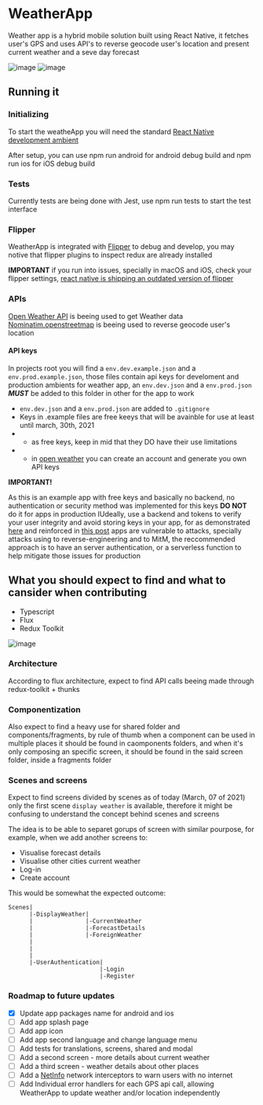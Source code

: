 # WeatherApp

Weather app is a hybrid mobile solution built using React Native, it fetches user's GPS and uses API's to reverse geocode user's location and present current weather and a seve day forecast

![image](https://user-images.githubusercontent.com/50939810/110226676-1117c580-7ed0-11eb-8beb-14d97b233693.png) ![image](https://user-images.githubusercontent.com/50939810/110231597-6e733d00-7ef7-11eb-851e-a2bb83b1245d.png)

## Running it

### Initializing

To start the weatheApp you will need the standard [React Native development ambient](https://reactnative.dev/docs/environment-setup "React Native Getting Started")

After setup, you can use npm run android for android debug build and npm run ios for iOS debug build

### Tests

Currently tests are being done with Jest, use npm run  tests to start the test interface

### Flipper

WeatherApp is integrated with [Flipper](https://fbflipper.com/ "Flipper Website") to debug and develop, you may notive that flipper plugins to inspect redux are already installed

**IMPORTANT** if you run into issues, specially in macOS and iOS, check your flipper settings, [react native is shipping an outdated version of flipper](https://fbflipper.com/docs/getting-started/react-native/ "React native and flipper version")

### APIs

[Open Weather API](https://openweathermap.org/api "Open weather home") is beeing used to get Weather data
[Nominatim.openstreetmap](https://nominatim.openstreetmap.org/ui/search.html "Nominatim home") is beeing used to reverse geocode user's location

#### API keys
 
In projects root you will find a `env.dev.example.json` and a `env.prod.example.json`, those files contain api keys for develoment and production ambients for weather app, an `env.dev.json` and a `env.prod.json` ***MUST*** be added to this folder in other for the app to work
* `env.dev.json` and a `env.prod.json` are added to `.gitignore`
* Keys in .example files are free keeys that will be avainble for use at least until march, 30th, 2021
* * as free keys, keep in mid that they DO have their use limitations
* * in [open weather](https://openweathermap.org/api) you can create an account and generate you own API keys

****IMPORTANT!****

As this is an example app with free keys and basically no backend, no authentication or security method was implemented for this keys **DO NOT** do it for apps in production
IUdeally, use a backend and tokens to verify your user integrity and avoid storing keys in your app, for as demonstrated [here](https://blog.approov.io/how-to-extract-an-api-key-from-a-mobile-app-with-static-binary-analysis) and reinforced in [this post](https://stackoverflow.com/questions/56619034/storing-api-keys/56935866) apps are vulnerable to attacks, specially attacks using to reverse-engineering and to MitM, the reccommended approach is to have an server authentication, or a serverless function to help mitigate those issues for production

## What you should expect to find and what to cansider when contributing

* Typescript
* Flux
* Redux Toolkit

![image](https://user-images.githubusercontent.com/50939810/110233989-aa61ce80-7f06-11eb-9104-45b2b9cdde55.png)

### Architecture

According to flux architecture, expect to find API calls beeing made through redux-toolkit + thunks

### Componentization

Also expect to find a heavy use for shared folder and components/fragments, by rule of thumb when a component can be used in multiple places it should be found in caomponents folders, and when it's only composing an specific screen, it should be found in the said screen folder, inside a fragments folder


### Scenes and screens

Expect to find screens divided by scenes as of today (March, 07 of 2021) only the first scene `display weather` is available, therefore it might be confusing to understand the concept behind scenes and screens

The idea is to be able to separet gorups of screen with similar pourpose, for example, when we add another screens to:
* Visualise forecast details
* Visualise other cities current weather
* Log-in
* Create account

This would be somewhat the expected outcome:

```
Scenes|
      |-DisplayWeather|
      |               |-CurrentWeather
      |               |-ForecastDetails
      |               |-ForeignWeather
      |
      |
      |
      |-UserAuthentication|
                          |-Login
                          |-Register
```

### Roadmap to future updates

- [X] Update app packages name for android and ios
- [ ] Add app splash page
- [ ] Add app icon
- [ ] Add app second language and change language menu
- [ ] Add tests for translations, screens, shared and modal
- [ ] Add a second screen - more details about current weather
- [ ] Add a third screen - weather details about other places
- [ ] Add a [NetInfo](https://www.npmjs.com/package/@react-native-community/netinfo, "Net info package") network interceptors to warn users with no internet
- [ ] Add Individual error handlers for each GPS api call, allowing WeatherApp to update weather and/or location independently
